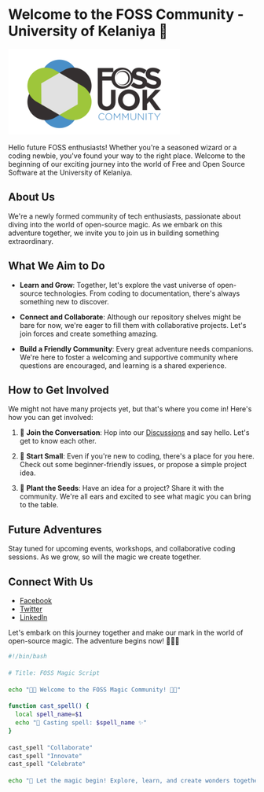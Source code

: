 # Welcome to the FOSS Community - University of Kelaniya 🚀

<img
    src="https://raw.githubusercontent.com/fossuok/.github/main/profile/foss_logo_l_dark_800px.png"
    alt="FOSS Logo"
    width="350px"
  />

Hello future FOSS enthusiasts! Whether you're a seasoned wizard or a coding newbie, you've found your way to the right place. Welcome to the beginning of our exciting journey into the world of Free and Open Source Software at the University of Kelaniya.

## About Us

We're a newly formed community of tech enthusiasts, passionate about diving into the world of open-source magic. As we embark on this adventure together, we invite you to join us in building something extraordinary.

## What We Aim to Do

- **Learn and Grow**: Together, let's explore the vast universe of open-source technologies. From coding to documentation, there's always something new to discover.

- **Connect and Collaborate**: Although our repository shelves might be bare for now, we're eager to fill them with collaborative projects. Let's join forces and create something amazing.

- **Build a Friendly Community**: Every great adventure needs companions. We're here to foster a welcoming and supportive community where questions are encouraged, and learning is a shared experience.

## How to Get Involved

We might not have many projects yet, but that's where you come in! Here's how you can get involved:

1. 🤝 **Join the Conversation**: Hop into our [Discussions](https://github.com/orgs/fossuok/discussions) and say hello. Let's get to know each other.

2. 🚀 **Start Small**: Even if you're new to coding, there's a place for you here. Check out some beginner-friendly issues, or propose a simple project idea.

3. 🌱 **Plant the Seeds**: Have an idea for a project? Share it with the community. We're all ears and excited to see what magic you can bring to the table.

## Future Adventures

Stay tuned for upcoming events, workshops, and collaborative coding sessions. As we grow, so will the magic we create together.

## Connect With Us

- [Facebook](https://www.facebook.com/fossuok)
- [Twitter](https://www.twitter.com/fossuok)
- [LinkedIn](https://www.linkedin.com/company/fossuok)

Let's embark on this journey together and make our mark in the world of open-source magic. The adventure begins now! 🌟✨🚀

```bash
#!/bin/bash

# Title: FOSS Magic Script

echo "🎩✨ Welcome to the FOSS Magic Community! 🌟✨"

function cast_spell() {
  local spell_name=$1
  echo "🧙 Casting spell: $spell_name ✨"
}

cast_spell "Collaborate"
cast_spell "Innovate"
cast_spell "Celebrate"

echo "🎉 Let the magic begin! Explore, learn, and create wonders together! 🚀🌈"

```
